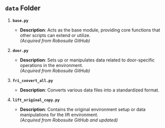 ## `data` Folder

1. **`base.py`**
   - **Description**: Acts as the base module, providing core functions that other scripts can extend or utilize.  
   _(Acquired from Robosuite GitHub)_

2. **`door.py`**
   - **Description**: Sets up or manipulates data related to door-specific operations in the environment.  
   _(Acquired from Robosuite GitHub)_

3. **`fri_convert_all.py`**
   - **Description**: Converts various data files into a standardized format.

4. **`lift_original_copy.py`**
   - **Description**: Contains the original environment setup or data manipulations for the lift environment.  
   _(Acquired from Robosuite GitHub and updated)_
